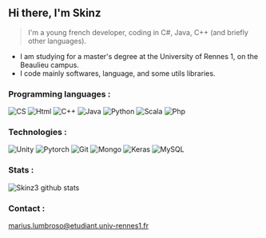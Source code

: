 ## Hi there, I'm Skinz

> I'm a young french developer, coding in C#, Java, C++ (and briefly other languages).
* I am studying for a master's degree at the University of Rennes 1, on the Beaulieu campus.
* I code mainly softwares, language, and some utils libraries.


### Programming languages :

![CS](https://img.shields.io/badge/.Net-%23239120.svg?&style=for-the-badge&logo=c-sharp&logoColor=white)
![Html](https://img.shields.io/badge/html5%20-%23E34F26.svg?&style=for-the-badge&logo=html5&logoColor=white)
![C++](https://img.shields.io/badge/c++%20-%2300599C.svg?&style=for-the-badge&logo=c%2B%2B&logoColor=white)
![Java](https://img.shields.io/badge/java-%23ED8B00.svg?&style=for-the-badge&logo=java&logoColor=white)
![Python](https://img.shields.io/badge/python%20-%2314354C.svg?&style=for-the-badge&logo=python&logoColor=white)
![Scala](https://img.shields.io/badge/scala-%23DC322F.svg?&style=for-the-badge&logo=scala&logoColor=white)
![Php](https://img.shields.io/badge/php-%23777BB4.svg?&style=for-the-badge&logo=php&logoColor=white)



### Technologies :

![Unity](https://img.shields.io/badge/unity%20-%23100000.svg?&style=for-the-badge&logo=unity&logoColor=white)
![Pytorch](https://img.shields.io/badge/PyTorch%20-%23EE4C2C.svg?&style=for-the-badge&logo=PyTorch&logoColor=white)
![Git](https://img.shields.io/badge/git%20-%23F05033.svg?&style=for-the-badge&logo=git&logoColor=white)
![Mongo](https://img.shields.io/badge/MongoDB-%234ea94b.svg?&style=for-the-badge&logo=mongodb&logoColor=white)
![Keras](https://img.shields.io/badge/Keras%20-%23D00000.svg?&style=for-the-badge&logo=Keras&logoColor=white)
![MySQL](https://img.shields.io/badge/mysql-b068a8.svg?style=for-the-badge&logo=mysql&logoColor=white)

### Stats :

![Skinz3 github stats](https://github-readme-stats.vercel.app/api?username=skinz3&bg_color=30,e96443,904e95&title_color=fff&text_color=fff&show_icons=true&icon_color=fff)


### Contact : 

marius.lumbroso@etudiant.univ-rennes1.fr

